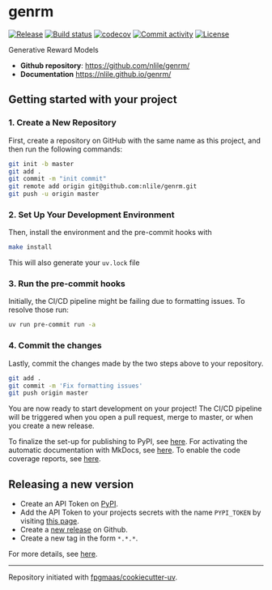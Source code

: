 # genrm

[![Release](https://img.shields.io/github/v/release/nlile/genrm)](https://img.shields.io/github/v/release/nlile/genrm)
[![Build status](https://img.shields.io/github/actions/workflow/status/nlile/genrm/master.yml?branch=master)](https://github.com/nlile/genrm/actions/workflows/master.yml?query=branch%3Amaster)
[![codecov](https://codecov.io/gh/nlile/genrm/branch/master/graph/badge.svg)](https://codecov.io/gh/nlile/genrm)
[![Commit activity](https://img.shields.io/github/commit-activity/m/nlile/genrm)](https://img.shields.io/github/commit-activity/m/nlile/genrm)
[![License](https://img.shields.io/github/license/nlile/genrm)](https://img.shields.io/github/license/nlile/genrm)

Generative Reward Models

- **Github repository**: <https://github.com/nlile/genrm/>
- **Documentation** <https://nlile.github.io/genrm/>

## Getting started with your project

### 1. Create a New Repository

First, create a repository on GitHub with the same name as this project, and then run the following commands:

```bash
git init -b master
git add .
git commit -m "init commit"
git remote add origin git@github.com:nlile/genrm.git
git push -u origin master
```

### 2. Set Up Your Development Environment

Then, install the environment and the pre-commit hooks with

```bash
make install
```

This will also generate your `uv.lock` file

### 3. Run the pre-commit hooks

Initially, the CI/CD pipeline might be failing due to formatting issues. To resolve those run:

```bash
uv run pre-commit run -a
```

### 4. Commit the changes

Lastly, commit the changes made by the two steps above to your repository.

```bash
git add .
git commit -m 'Fix formatting issues'
git push origin master
```

You are now ready to start development on your project!
The CI/CD pipeline will be triggered when you open a pull request, merge to master, or when you create a new release.

To finalize the set-up for publishing to PyPI, see [here](https://fpgmaas.github.io/cookiecutter-uv/features/publishing/#set-up-for-pypi).
For activating the automatic documentation with MkDocs, see [here](https://fpgmaas.github.io/cookiecutter-uv/features/mkdocs/#enabling-the-documentation-on-github).
To enable the code coverage reports, see [here](https://fpgmaas.github.io/cookiecutter-uv/features/codecov/).

## Releasing a new version

- Create an API Token on [PyPI](https://pypi.org/).
- Add the API Token to your projects secrets with the name `PYPI_TOKEN` by visiting [this page](https://github.com/nlile/genrm/settings/secrets/actions/new).
- Create a [new release](https://github.com/nlile/genrm/releases/new) on Github.
- Create a new tag in the form `*.*.*`.

For more details, see [here](https://fpgmaas.github.io/cookiecutter-uv/features/cicd/#how-to-trigger-a-release).

---

Repository initiated with [fpgmaas/cookiecutter-uv](https://github.com/fpgmaas/cookiecutter-uv).
